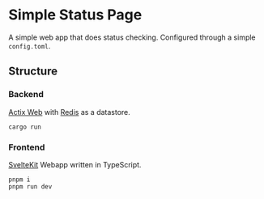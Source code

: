 # Simple Status Page

A simple web app that does status checking. Configured through a simple `config.toml`.

## Structure

### Backend

[Actix Web](https://actix.rs/) with [Redis](https://redis.io/) as a datastore.

```shell
cargo run
```

### Frontend

[SvelteKit](https://kit.svelte.dev/) Webapp written in TypeScript.

```shell
pnpm i
pnpm run dev
```
